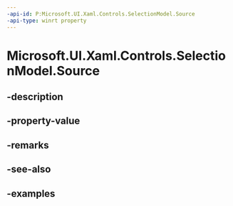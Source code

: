 ```yaml
---
-api-id: P:Microsoft.UI.Xaml.Controls.SelectionModel.Source
-api-type: winrt property
---
```


<!-- Property syntax.
public object Source { get;  set; }
-->

# Microsoft.UI.Xaml.Controls.SelectionModel.Source

## -description

## -property-value

## -remarks

## -see-also

## -examples

